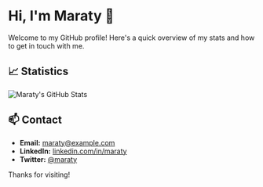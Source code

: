 # Hi, I'm Maraty 👋

Welcome to my GitHub profile! Here's a quick overview of my stats and how to get in touch with me.

## 📈 Statistics

![Maraty's GitHub Stats](https://github-readme-stats.vercel.app/api?username=maraty&show_icons=true&theme=dark)

## 📫 Contact

- **Email:** [maraty@example.com](mailto:maraty@example.com)
- **LinkedIn:** [linkedin.com/in/maraty](https://linkedin.com/in/maraty)
- **Twitter:** [@maraty](https://twitter.com/maraty)

Thanks for visiting!
